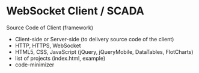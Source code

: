 # WebSocket Client / SCADA

Source Code of Client (framework)

- Client-side or Server-side (to delivery source code of the client)
- HTTP, HTTPS, WebSocket
- HTML5, CSS, JavaScript (jQuery, jQueryMobile, DataTables, FlotCharts)
- list of projects (index.html, example)
- code-minimizer
